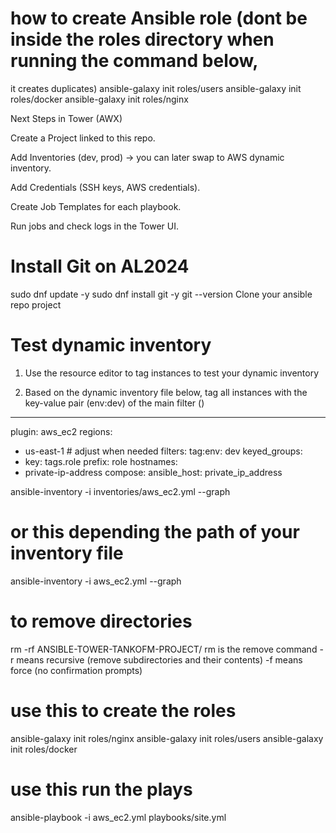 # how to create Ansible role (dont be inside the roles directory when running the command below,
it creates duplicates)
ansible-galaxy init roles/users
ansible-galaxy init roles/docker
ansible-galaxy init roles/nginx

Next Steps in Tower (AWX)

Create a Project linked to this repo.

Add Inventories (dev, prod) → you can later swap to AWS dynamic inventory.

Add Credentials (SSH keys, AWS credentials).

Create Job Templates for each playbook.

Run jobs and check logs in the Tower UI.

# Install Git on AL2024
sudo dnf update -y
sudo dnf install git -y
git --version
Clone your ansible repo project



# Test dynamic inventory
1. Use the resource editor to tag instances to test your dynamic inventory

2. Based on the dynamic inventory file below, tag all instances with the key-value pair (env:dev) of the main filter () 
---
plugin: aws_ec2
regions:
  - us-east-1     # adjust when needed
filters:
  tag:env: dev
keyed_groups:
  - key: tags.role
    prefix: role
hostnames:
  - private-ip-address
compose:
  ansible_host: private_ip_address

ansible-inventory -i inventories/aws_ec2.yml --graph
# or this depending the path of your inventory file
ansible-inventory -i aws_ec2.yml --graph




# to remove directories 
rm -rf ANSIBLE-TOWER-TANKOFM-PROJECT/
rm is the remove command
-r means recursive (remove subdirectories and their contents)
-f means force (no confirmation prompts)

# use this to create the roles
ansible-galaxy init roles/nginx
ansible-galaxy init roles/users
ansible-galaxy init roles/docker

# use this run the plays
ansible-playbook -i aws_ec2.yml playbooks/site.yml